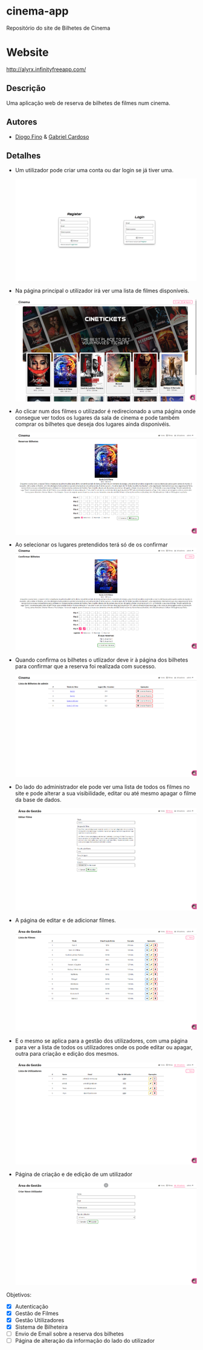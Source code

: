 # cinema-app

Repositório do site de Bilhetes de Cinema

# Website

http://alyrx.infinityfreeapp.com/

## Descrição

Uma aplicação web de reserva de bilhetes de filmes num cinema.

## Autores

-   [Diogo Fino](https://github.com/alyrx)
    & [Gabriel Cardoso](https://github.com/CiberQuaza)

## Detalhes

-   Um utilizador pode criar uma conta ou dar login se já tiver uma.
    <!-- Imgspace -->
    [![Login&Register](assets/images/readme/Login&Register.png)](http://alyrx.infinityfreeapp.com/register)

-   Na página principal o utilizador irá ver uma lista de filmes disponíveis.
    <!-- Imgspace -->
    [![Main](assets/images/readme/MainPage.png)](http://alyrx.infinityfreeapp.com/)

-   Ao clicar num dos filmes o utilizador é redirecionado a uma página onde consegue ver todos os lugares da sala de cinema e pode também comprar os bilhetes que deseja dos lugares ainda disponivéis.
    <!-- Imgspace -->
    [![ReservaBilhetes](assets/images/readme/ReservaDeBilhetes.png)](http://alyrx.infinityfreeapp.com/tickets/?movie_id=2)

-   Ao selecionar os lugares pretendidos terá só de os confirmar
  [![ConfirmarBilhetes](assets/images/readme/ConfirmarReserva.png)](http://alyrx.infinityfreeapp.com/tickets/?movie_id=2)

-   Quando confirma os bilhetes o utlizador deve ir à página dos bilhetes para confirmar que a reserva foi realizada com sucesso.
    <!-- Imgspace -->
    [![ListaDeBilhetes](assets/images/readme/BilhetesDoUtilizador.png)](http://alyrx.infinityfreeapp.com/tickets/list/)

-  Do lado do administrador ele pode ver uma lista de todos os filmes no site e pode alterar a sua visibilidade, editar ou até mesmo apagar o filme da base de dados.
    <!-- Imgspace -->
    [![ListaDeFilmes](assets/images/readme/EdicaoDeFilmeADMIN.png)](http://alyrx.infinityfreeapp.com/movies/index.php)

-  A página de editar e de adicionar  filmes.
    <!-- Imgspace -->
    [![Adicionar&EditarFilmes](assets/images/readme/ListaDeFilmesADMIN.png)](http://alyrx.infinityfreeapp.com/movies/create.php)

-  E o mesmo se aplica para a gestão dos utilizadores, com uma página para ver a lista de todos os utilizadores onde os pode editar ou apagar, outra para criação e edição dos mesmos.
    <!-- Imgspace -->
    [![ListaDeUtilizadores](assets/images/readme/ListaDeUtilizadoresADMIN.png)](http://alyrx.infinityfreeapp.com/users/)

-  Página de criação e de edição de um utilizador
    <!-- Imgspace -->
    [![Criar&EditarUtilizadores](assets/images/readme/CriacaoDeUtilizadorADMIN.png)](http://alyrx.infinityfreeapp.com/users/create.php)

Objetivos:
- [x] Autenticação
- [x] Gestão de Filmes
- [x] Gestão Utilizadores
- [x] Sistema de Bilheteira
- [ ] Envio de Email sobre a reserva dos bilhetes
- [ ] Página de alteração da informação do lado do utilizador

